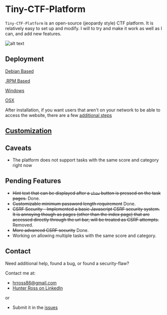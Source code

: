 Tiny-CTF-Platform
================

`Tiny-CTF-Platform` is an open-source (jeopardy style) CTF platform. It is relatively easy to set up and modify.
I will to try and make it work as well as I can, and add new features.

![alt text](http://i.imgur.com/dqGeLNM.jpg "Tiny-CTF-Platform in action")

Deployment
----------

[Debian Based](https://github.com/huner2/Tiny-CTF-Platform/blob/master/DebianInstall.md)

[.RPM Based](https://github.com/huner2/Tiny-CTF-Platform/blob/master/RPMInstall.md)

[Windows](https://github.com/huner2/Tiny-CTF-Platform/blob/master/WindowsInstall.md)

[OSX](https://github.com/huner2/Tiny-CTF-Platform/blob/master/OSXInstall.md)

After installation, if you want users that aren't on your network to be able to access the website, there are a few [additional steps](https://github.com/huner2/Tiny-CTF-Platform/blob/master/External.md)

[Customization](https://github.com/huner2/Tiny-CTF-Platform/blob/master/Customization.md)
-------

Caveats
-------

* The platform does not support tasks with the same score and category right now

Pending Features
-------

* ~~Hint text that can be displayed after a `show` button is pressed on the task pages.~~ Done.
* ~~Customizable minimum password length requirement~~ Done.
* ~~CSRF Security - Implemented a basic Javascript CSRF security system.  It is annoying though as pages (other than the index page) that are accessed directly through the url bar, will be treated as CSRF attempts.~~ Removed.
* ~~More advanced CSRF security~~ Done.
* Working on allowing multiple tasks with the same score and category.

Contact
-------
Need additional help, found a bug, or found a security-flaw?

Contact me at:
* hrross86@gmail.com
* <a href='https://www.linkedin.com/in/hrross86?trk=profile-badge'>Hunter Ross on LinkedIn</a>

or
* Submit it in the [issues](https://github.com/huner2/Tiny-CTF-Platform/issues) 
